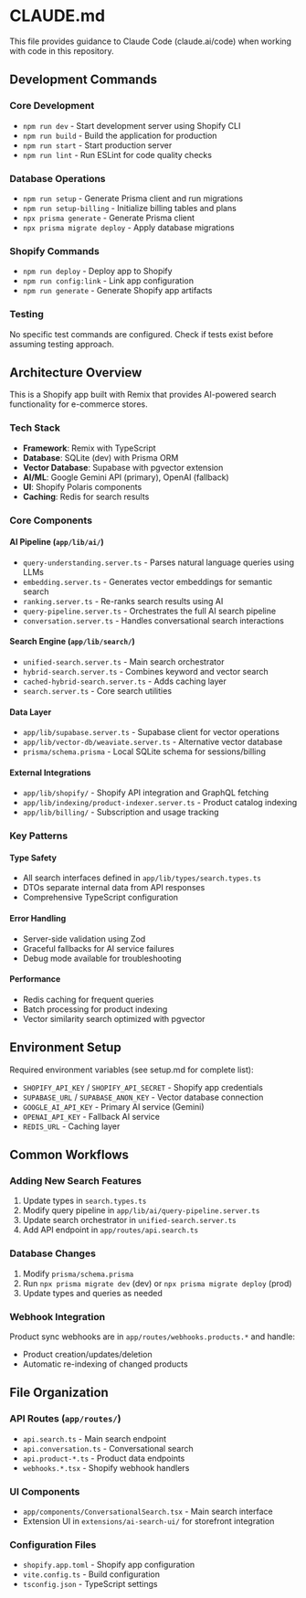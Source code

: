 # CLAUDE.md

This file provides guidance to Claude Code (claude.ai/code) when working with code in this repository.

## Development Commands

### Core Development
- `npm run dev` - Start development server using Shopify CLI
- `npm run build` - Build the application for production
- `npm run start` - Start production server
- `npm run lint` - Run ESLint for code quality checks

### Database Operations
- `npm run setup` - Generate Prisma client and run migrations
- `npm run setup-billing` - Initialize billing tables and plans
- `npx prisma generate` - Generate Prisma client
- `npx prisma migrate deploy` - Apply database migrations

### Shopify Commands
- `npm run deploy` - Deploy app to Shopify
- `npm run config:link` - Link app configuration
- `npm run generate` - Generate Shopify app artifacts

### Testing
No specific test commands are configured. Check if tests exist before assuming testing approach.

## Architecture Overview

This is a Shopify app built with Remix that provides AI-powered search functionality for e-commerce stores.

### Tech Stack
- **Framework**: Remix with TypeScript
- **Database**: SQLite (dev) with Prisma ORM
- **Vector Database**: Supabase with pgvector extension
- **AI/ML**: Google Gemini API (primary), OpenAI (fallback)
- **UI**: Shopify Polaris components
- **Caching**: Redis for search results

### Core Components

#### AI Pipeline (`app/lib/ai/`)
- `query-understanding.server.ts` - Parses natural language queries using LLMs
- `embedding.server.ts` - Generates vector embeddings for semantic search
- `ranking.server.ts` - Re-ranks search results using AI
- `query-pipeline.server.ts` - Orchestrates the full AI search pipeline
- `conversation.server.ts` - Handles conversational search interactions

#### Search Engine (`app/lib/search/`)
- `unified-search.server.ts` - Main search orchestrator
- `hybrid-search.server.ts` - Combines keyword and vector search
- `cached-hybrid-search.server.ts` - Adds caching layer
- `search.server.ts` - Core search utilities

#### Data Layer
- `app/lib/supabase.server.ts` - Supabase client for vector operations
- `app/lib/vector-db/weaviate.server.ts` - Alternative vector database
- `prisma/schema.prisma` - Local SQLite schema for sessions/billing

#### External Integrations
- `app/lib/shopify/` - Shopify API integration and GraphQL fetching
- `app/lib/indexing/product-indexer.server.ts` - Product catalog indexing
- `app/lib/billing/` - Subscription and usage tracking

### Key Patterns

#### Type Safety
- All search interfaces defined in `app/lib/types/search.types.ts`
- DTOs separate internal data from API responses
- Comprehensive TypeScript configuration

#### Error Handling
- Server-side validation using Zod
- Graceful fallbacks for AI service failures
- Debug mode available for troubleshooting

#### Performance
- Redis caching for frequent queries
- Batch processing for product indexing
- Vector similarity search optimized with pgvector

## Environment Setup

Required environment variables (see setup.md for complete list):
- `SHOPIFY_API_KEY` / `SHOPIFY_API_SECRET` - Shopify app credentials
- `SUPABASE_URL` / `SUPABASE_ANON_KEY` - Vector database connection
- `GOOGLE_AI_API_KEY` - Primary AI service (Gemini)
- `OPENAI_API_KEY` - Fallback AI service
- `REDIS_URL` - Caching layer

## Common Workflows

### Adding New Search Features
1. Update types in `search.types.ts`
2. Modify query pipeline in `app/lib/ai/query-pipeline.server.ts`
3. Update search orchestrator in `unified-search.server.ts`
4. Add API endpoint in `app/routes/api.search.ts`

### Database Changes
1. Modify `prisma/schema.prisma`
2. Run `npx prisma migrate dev` (dev) or `npx prisma migrate deploy` (prod)
3. Update types and queries as needed

### Webhook Integration
Product sync webhooks are in `app/routes/webhooks.products.*` and handle:
- Product creation/updates/deletion
- Automatic re-indexing of changed products

## File Organization

### API Routes (`app/routes/`)
- `api.search.ts` - Main search endpoint
- `api.conversation.ts` - Conversational search
- `api.product-*.ts` - Product data endpoints
- `webhooks.*.tsx` - Shopify webhook handlers

### UI Components
- `app/components/ConversationalSearch.tsx` - Main search interface
- Extension UI in `extensions/ai-search-ui/` for storefront integration

### Configuration Files
- `shopify.app.toml` - Shopify app configuration
- `vite.config.ts` - Build configuration
- `tsconfig.json` - TypeScript settings